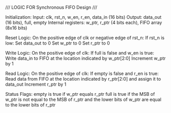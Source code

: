 /// LOGIC FOR Synchronous FIFO Design ///

Initialization:
Input: clk, rst_n, w_en, r_en, data_in (16 bits)
Output: data_out (16 bits), full, empty
Internal registers: w_ptr, r_ptr (4 bits each), FIFO array (8x16 bits)

Reset Logic:
On the positive edge of clk or negative edge of rst_n:
If rst_n is low:
Set data_out to 0
Set w_ptr to 0
Set r_ptr to 0

Write Logic:
On the positive edge of clk:
If full is false and w_en is true:
Write data_in to FIFO at the location indicated by w_ptr[2:0]
Increment w_ptr by 1

Read Logic:
On the positive edge of clk:
If empty is false and r_en is true:
Read data from FIFO at the location indicated by r_ptr[2:0] and assign it to data_out
Increment r_ptr by 1

Status Flags:
empty is true if w_ptr equals r_ptr
full is true if the MSB of w_ptr is not equal to the MSB of r_ptr and the lower bits of w_ptr are equal to the lower bits of r_ptr
